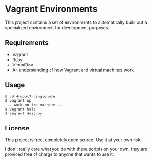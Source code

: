 # Vagrant Environments

This project contains a set of environments to automatically build
out a specialized environment for development purposes.

## Requirements

* Vagrant
* Ruby
* VirtualBox
* An understanding of how Vagrant and virtual machines work

## Usage

    $ cd drupal7-singlenode
    $ vagrant up
    ... work on the machine ...
    $ vagrant halt
    $ vagrant destroy

## License

This project is free, completely open source.  Use it at your 
own risk.

I don't really care what you do with these scripts on your own, 
they are provided free of charge to anyone that wants to use it.

